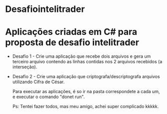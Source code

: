 # Desafiointelitrader

# Aplicações criadas em C# para proposta de desafio intelitrader

* Desafio 1 - Crie uma aplicação que recebe dois arquivos e gera um terceiro arquivo contendo as linhas contidas nos 2 arquivos recebidos (a interseção).

* Desafio 2 - Crie uma aplicação que criptografa/descriptografa arquivos utilizando Cifra de César.

    Para executar as aplicações, é so ir na pasta correspondete a cada um, e executar o comando "donet run".

    Ps: Tentei fazer todos, mas meu amigo, achei super complicado kkkkk.
